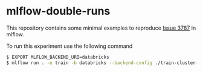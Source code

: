 # mlflow-double-runs
This repository contains some minimal examples to reproduce [Issue 3787](https://github.com/mlflow/mlflow/issues/3787) in mlflow.

To run this experiment use the following command
```bash
$ EXPORT MLFLOW_BACKEND_URI=databricks
$ mlflow run . -e train -b databricks --backend-config ./train-cluster-spec.json --experiment-id {your experiment id}
```